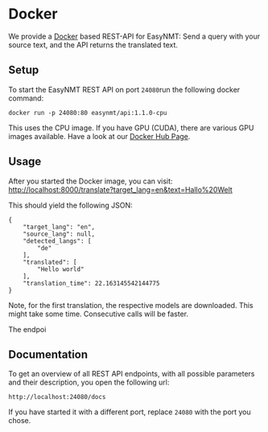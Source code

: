 # Docker

We provide a [Docker](https://www.docker.com/) based REST-API for EasyNMT: Send a query with your source text, and the API returns the translated text.

## Setup

To start the EasyNMT REST API on port `24080`run the following docker command:
```
docker run -p 24080:80 easynmt/api:1.1.0-cpu
```

This uses the CPU image. If you have GPU (CUDA), there are various GPU images available. Have a look at our [Docker Hub Page](https://hub.docker.com/repository/docker/easynmt/api/tags?page=1&ordering=last_updated).


## Usage

After you started the Docker image, you can visit: [http://localhost:8000/translate?target_lang=en&text=Hallo%20Welt](http://localhost:8000/translate?target_lang=en&text=Hallo%20Welt)

This should yield the following JSON:
```
{
    "target_lang": "en",
    "source_lang": null,
    "detected_langs": [
        "de"
    ],
    "translated": [
        "Hello world"
    ],
    "translation_time": 22.163145542144775
}
```

Note, for the first translation, the respective models are downloaded. This might take some time. Consecutive calls will be faster.

The endpoi

## Documentation

To get an overview of all REST API endpoints, with all possible parameters and their description, you open the following url:

```
http://localhost:24080/docs
```

If you have started it with a different port, replace `24080` with the port you chose.